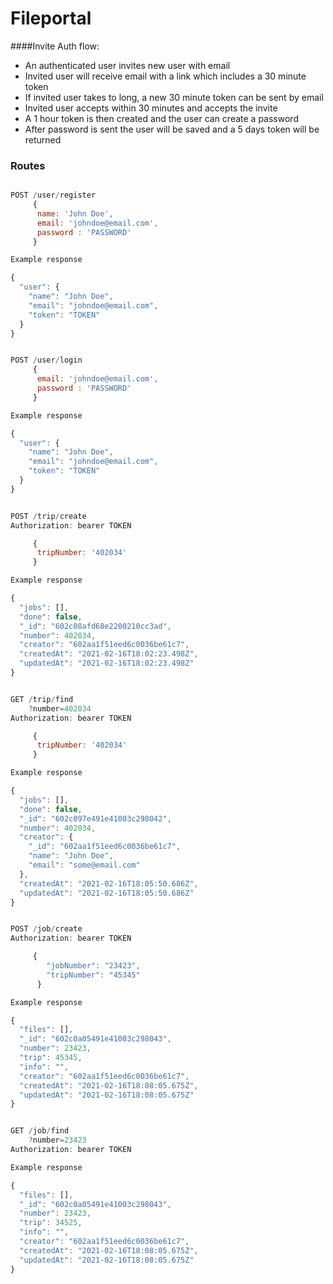 # Fileportal

####Invite Auth flow:

- An authenticated user invites new user with email
- Invited user will receive email with a link which includes a 30 minute token
- If invited user takes to long, a new 30 minute token can be sent by email
- Invited user accepts within 30 minutes and accepts the invite
- A 1 hour token is then created and the user can create a password
- After password is sent the user will be saved and a 5 days token will be returned

### Routes

```js

POST /user/register
     {
      name: 'John Doe',
      email: 'johndoe@email.com',
      password : 'PASSWORD'
     }

Example response

{
  "user": {
    "name": "John Doe",
    "email": "johndoe@email.com",
    "token": "TOKEN"
  }
}

```

```js

POST /user/login
     {
      email: 'johndoe@email.com',
      password : 'PASSWORD'
     }

Example response

{
  "user": {
    "name": "John Doe",
    "email": "johndoe@email.com",
    "token": "TOKEN"
  }
}

```

```js

POST /trip/create
Authorization: bearer TOKEN

     {
      tripNumber: '402034'
     }

Example response

{
  "jobs": [],
  "done": false,
  "_id": "602c08afd68e2200210cc3ad",
  "number": 402034,
  "creator": "602aa1f51eed6c0036be61c7",
  "createdAt": "2021-02-16T18:02:23.498Z",
  "updatedAt": "2021-02-16T18:02:23.498Z"
}

```

```js

GET /trip/find
    ?number=402034
Authorization: bearer TOKEN

     {
      tripNumber: '402034'
     }

Example response

{
  "jobs": [],
  "done": false,
  "_id": "602c097e491e41003c298042",
  "number": 402034,
  "creator": {
    "_id": "602aa1f51eed6c0036be61c7",
    "name": "John Doe",
    "email": "some@email.com"
  },
  "createdAt": "2021-02-16T18:05:50.686Z",
  "updatedAt": "2021-02-16T18:05:50.686Z"
}

```

```js

POST /job/create
Authorization: bearer TOKEN

     {
        "jobNumber": "23423",
        "tripNumber": "45345"
      }

Example response

{
  "files": [],
  "_id": "602c0a05491e41003c298043",
  "number": 23423,
  "trip": 45345,
  "info": "",
  "creator": "602aa1f51eed6c0036be61c7",
  "createdAt": "2021-02-16T18:08:05.675Z",
  "updatedAt": "2021-02-16T18:08:05.675Z"
}

```

```js

GET /job/find
    ?number=23423
Authorization: bearer TOKEN

Example response

{
  "files": [],
  "_id": "602c0a05491e41003c298043",
  "number": 23423,
  "trip": 34525,
  "info": "",
  "creator": "602aa1f51eed6c0036be61c7",
  "createdAt": "2021-02-16T18:08:05.675Z",
  "updatedAt": "2021-02-16T18:08:05.675Z"
}

```
